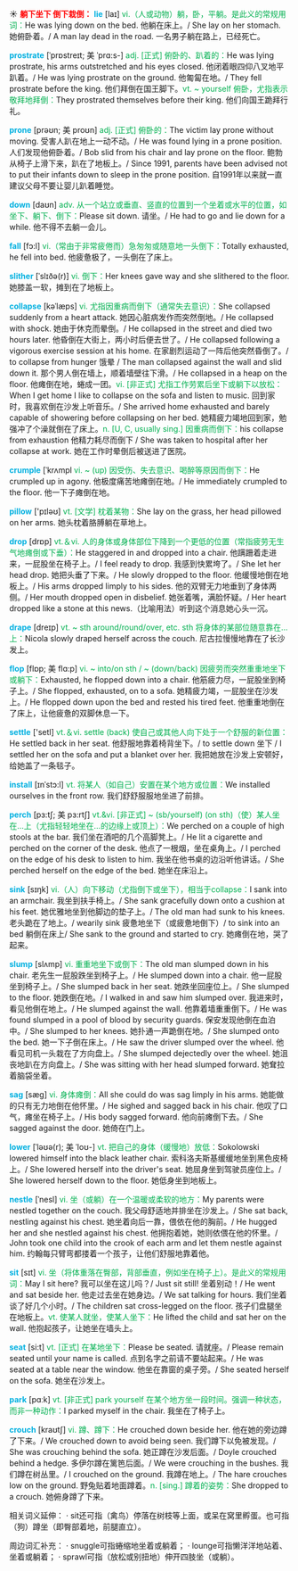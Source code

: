 ☀ <font color="red">**躺下坐下 倒下栽倒：**</font>
<font color="sky blue">**lie**</font> [laɪ] 
<font color="#00b050">vi.（人或动物）躺，卧，平躺。是此义的常规用词：</font>He was lying down on the bed. 他躺在床上。/ She lay on her stomach. 她俯卧着。/ A man lay dead in the road. 一名男子躺在路上，已经死亡。
           
<font color="sky blue">**prostrate**</font> [ˈprɒstreɪt; 美 ˈprɑ:s-]
<font color="#00b050">adj. [正式] 俯卧的、趴着的：</font>He was lying prostrate, his arms outstretched and his eyes closed. 他闭着眼四仰八叉地平趴着。/ He was lying prostrate on the ground. 他匍匐在地。/ They fell prostrate before the king. 他们拜倒在国王脚下。<font color="#00b050">vt. ~ yourself 俯卧，尤指表示敬拜地拜倒：</font>They prostrated themselves before their king. 他们向国王跪拜行礼。
           
<font color="sky blue">**prone**</font> [prəʊn; 美 proʊn]
<font color="#00b050">adj. [正式] 俯卧的：</font>The victim lay prone without moving. 受害人趴在地上一动不动。/ He was found lying in a prone position. 人们发现他俯卧着。/ Bob slid from his chair and lay prone on the floor. 鲍勃从椅子上滑下来，趴在了地板上。/ Since 1991, parents have been advised not to put their infants down to sleep in the prone position. 自1991年以来就一直建议父母不要让婴儿趴着睡觉。

<font color="sky blue">**down**</font> [daʊn] 
<font color="#00b050">adv. 从一个站立或垂直、竖直的位置到一个坐着或水平的位置，如坐下、躺下、倒下：</font>Please sit down. 请坐。/ He had to go and lie down for a while. 他不得不去躺一会儿。

<font color="sky blue">**fall**</font> [fɔ:l] 
<font color="#00b050">vi.（常由于非常疲倦而）急匆匆或随意地一头倒下：</font>Totally exhausted, he fell into bed. 他疲惫极了，一头倒在了床上。
            
<font color="sky blue">**slither**</font> [ˈslɪðə(r)]
<font color="#00b050">vi. 倒下：</font>Her knees gave way and she slithered to the floor. 她膝盖一软，摊到在了地板上。          

<font color="sky blue">**collapse**</font> [kəˈlæps]
<font color="#00b050">vi. 尤指因重病而倒下（通常失去意识）：</font>She collapsed suddenly from a heart attack. 她因心脏病发作而突然倒地。/ He collapsed with shock. 她由于休克而晕倒。/ He collapsed in the street and died two hours later. 他昏倒在大街上，两小时后便去世了。/ He collapsed following a vigorous exercise session at his home. 在家剧烈运动了一阵后他突然昏倒了。/ to collapse from hunger 饿晕 / The man collapsed against the wall and slid down it. 那个男人倒在墙上，顺着墙壁往下滑。/ He collapsed in a heap on the floor. 他瘫倒在地，蜷成一团。<font color="#00b050">vi. [非正式] 尤指工作劳累后坐下或躺下以放松：</font>When I get home I like to collapse on the sofa and listen to music. 回到家时，我喜欢倒在沙发上听音乐。/ She arrived home exhausted and barely capable of showering before collapsing on her bed. 她精疲力竭地回到家，勉强冲了个澡就倒在了床上。<font color="#00b050">n. [U, C, usually sing.] 因重病而倒下：</font>his collapse from exhaustion 他精力耗尽而倒下 / She was taken to hospital after her collapse at work. 她在工作时晕倒后被送进了医院。
            
<font color="sky blue">**crumple**</font> [ˈkrʌmpl
<font color="#00b050">vi. ~ (up) 因受伤、失去意识、喝醉等原因而倒下：</font>He crumpled up in agony. 他极度痛苦地瘫倒在地。/ He immediately crumpled to the floor. 他一下子瘫倒在地。

<font color="sky blue">**pillow**</font> ['pɪləʊ] 
<font color="#00b050">vt. [文学] 枕着某物：</font>She lay on the grass, her head pillowed on her arms. 她头枕着胳膊躺在草地上。

<font color="sky blue">**drop**</font> [drɒp] 
<font color="#00b050">vt.＆vi. 人的身体或身体部位下降到一个更低的位置（常指疲劳无生气地瘫倒或下垂）：</font>He staggered in and dropped into a chair. 他蹒跚着走进来，一屁股坐在椅子上。/ I feel ready to drop. 我感到快累垮了。/ She let her head drop. 她把头垂了下来。/ He slowly dropped to the floor. 他缓慢地倒在地板上。/ His arms dropped limply to his sides. 他的双臂无力地垂到了身体两侧。/ Her mouth dropped open in disbelief. 她张着嘴，满脸怀疑。/ Her heart dropped like a stone at this news.（比喻用法）听到这个消息她心头一沉。
           
<font color="sky blue">**drape**</font> [dreɪp]
<font color="#00b050">vt. ~ sth around/round/over, etc. sth 将身体的某部位随意靠在…上：</font>Nicola slowly draped herself across the couch. 尼古拉慢慢地靠在了长沙发上。

<font color="sky blue">**flop**</font> [flɒp; 美 flɑ:p]
<font color="#00b050">vi. ~ into/on sth / ~ (down/back) 因疲劳而突然重重地坐下或躺下：</font>Exhausted, he flopped down into a chair. 他筋疲力尽，一屁股坐到椅子上。/ She flopped, exhausted, on to a sofa. 她精疲力竭，一屁股坐在沙发上。/ He flopped down upon the bed and rested his tired feet. 他重重地倒在了床上，让他疲惫的双脚休息一下。

<font color="sky blue">**settle**</font> ['setl] 
<font color="#00b050">vt.＆vi. settle (back) 使自己或其他人向下处于一个舒服的新位置：</font>He settled back in her seat. 他舒服地靠着椅背坐下。/ to settle down 坐下 / I settled her on the sofa and put a blanket over her. 我把她放在沙发上安顿好，给她盖了一条毯子。
                      
<font color="sky blue">**install**</font> [ɪnˈstɔ:l]
<font color="#00b050">vt. 将某人（如自己）安置在某个地方或位置：</font>We installed ourselves in the front row. 我们舒舒服服地坐进了前排。

<font color="sky blue">**perch**</font> [pɜ:tʃ; 美 pɜ:rtʃ]
<font color="#00b050">vt.&vi. [非正式] ~ (sb/yourself) (on sth)（使）某人坐在…上（尤指轻轻地坐在…的边缘上或顶上）：</font>We perched on a couple of high stools at the bar. 我们坐在酒吧的几个高脚凳上。/ He lit a cigarette and perched on the corner of the desk. 他点了一根烟，坐在桌角上。/ I perched on the edge of his desk to listen to him. 我坐在他书桌的边沿听他讲话。/ She perched herself on the edge of the bed. 她坐在床沿上。

<font color="sky blue">**sink**</font> [sɪŋk] 
<font color="#00b050">vi.（人）向下移动（尤指倒下或坐下），相当于collapse：</font>I sank into an armchair. 我坐到扶手椅上。/ She sank gracefully down onto a cushion at his feet. 她优雅地坐到他脚边的垫子上。/ The old man had sunk to his knees. 老头跪在了地上。/ wearily sink 疲惫地坐下（或疲惫地倒下）/ to sink into an bed 躺倒在床上/ She sank to the ground and started to cry. 她瘫倒在地，哭了起来。
            
<font color="sky blue">**slump**</font> [slʌmp]
<font color="#00b050">vi. 重重地坐下或倒下：</font>The old man slumped down in his chair. 老先生一屁股跌坐到椅子上。/ He slumped down into a chair. 他一屁股坐到椅子上。/ She slumped back in her seat. 她跌坐回座位上。/ She slumped to the floor. 她跌倒在地。/ I walked in and saw him slumped over. 我进来时，看见他倒在地上。/ He slumped against the wall. 他靠着墙重重倒下。/ He was found slumped in a pool of blood by security guards. 保安发现他倒在血泊中。/ She slumped to her knees. 她扑通一声跪倒在地。/ She slumped onto the bed. 她一下子倒在床上。/ He saw the driver slumped over the wheel. 他看见司机一头栽在了方向盘上。/ She slumped dejectedly over the wheel. 她沮丧地趴在方向盘上。/ She was sitting with her head slumped forward. 她耷拉着脑袋坐着。          

<font color="sky blue">**sag**</font> [sæg]
<font color="#00b050">vi. 身体瘫倒：</font>All she could do was sag limply in his arms. 她能做的只有无力地倒在他怀里。/ He sighed and sagged back in his chair. 他叹了口气，瘫坐在椅子上。/ His body sagged forward. 他向前瘫倒下去。/ She sagged against the door. 她倚在门上。
           
<font color="sky blue">**lower**</font> [ˈləʊə(r); 美 ˈloʊ-]
<font color="#00b050">vt. 把自己的身体（缓慢地）放低：</font>Sokolowski lowered himself into the black leather chair. 索科洛夫斯基缓缓地坐到黑色皮椅上。/ She lowered herself into the driver's seat. 她屈身坐到驾驶员座位上。/ She lowered herself down to the floor. 她低身坐到地板上。

<font color="sky blue">**nestle**</font> [ˈnesl]
<font color="#00b050">vi. 坐（或躺）在一个温暖或柔软的地方：</font>My parents were nestled together on the couch. 我父母舒适地并排坐在沙发上。/ She sat back, nestling against his chest. 她坐着向后一靠，偎依在他的胸前。/ He hugged her and she nestled against his chest. 他拥抱着她，她则依偎在他的怀里。/ John took one child into the crook of each arm and let them nestle against him. 约翰每只臂弯都搂着一个孩子，让他们舒服地靠着他。

<font color="sky blue">**sit**</font> [sɪt] 
<font color="#00b050">vi. 坐（将体重落在臀部，背部垂直，例如坐在椅子上）。是此义的常规用词：</font>May I sit here? 我可以坐在这儿吗？/ Just sit still! 坐着别动！/ He went and sat beside her. 他走过去坐在她身边。/ We sat talking for hours. 我们坐着谈了好几个小时。/ The children sat cross-legged on the floor. 孩子们盘腿坐在地板上。<font color="#00b050">vt. 使某人就坐，使某人坐下：</font>He lifted the child and sat her on the wall. 他抱起孩子，让她坐在墙头上。

<font color="sky blue">**seat**</font> [si:t] 
<font color="#00b050">vt. [正式] 在某地坐下：</font>Please be seated. 请就座。/ Please remain seated until your name is called. 点到名字之前请不要站起来。/ He was seated at a table near the window. 他坐在靠窗的桌子旁。/ She seated herself on the sofa. 她坐在沙发上。

<font color="sky blue">**park**</font> [pɑːk] 
<font color="#00b050">vt. [非正式] park yourself 在某个地方坐一段时间。强调一种状态，而非一种动作：</font>I parked myself in the chair. 我坐在了椅子上。
           
<font color="sky blue">**crouch**</font> [kraʊtʃ]
<font color="#00b050">vi. 蹲、蹲下：</font>He crouched down beside her. 他在她的旁边蹲了下来。/ We crouched down to avoid being seen. 我们蹲下以免被发现。/ She was crouching behind the sofa. 她正蹲在沙发后面。/ Doyle crouched behind a hedge. 多伊尔蹲在篱笆后面。/ We were crouching in the bushes. 我们蹲在树丛里。/ I crouched on the ground. 我蹲在地上。/ The hare crouches low on the ground. 野兔贴着地面蹲着。<font color="#00b050">n. [sing.] 蹲着的姿势：</font>She dropped to a crouch. 她俯身蹲了下来。

相关词义延伸：
· sit还可指（禽鸟）停落在树枝等上面，或呆在窝里孵蛋。也可指（狗）蹲坐（即臀部着地，前腿直立）。

周边词汇补充：
· snuggle可指蜷缩地坐着或躺着；
· lounge可指懒洋洋地站着、坐着或躺着；
· sprawl可指（放松或别扭地）伸开四肢坐（或躺）。
